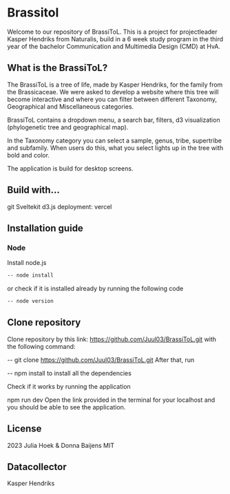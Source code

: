 # Brassitol

Welcome to our repository of BrassiToL. This is a project for projectleader Kasper Hendriks from Naturalis, build in a 6 week study program in the third year of the bachelor Communication and Multimedia Design (CMD) at HvA.

## What is the BrassiToL?
The BrassiToL is a tree of life, made by Kasper Hendriks, for the family from the Brassicaceae. We were asked to develop a website where this tree will become interactive and where you can filter between different Taxonomy, Geographical and Miscellaneous categories.

BrassiToL contains a dropdown menu, a search bar, filters, d3 visualization (phylogenetic tree and geographical map). 

In the Taxonomy category you can select a sample, genus, tribe, supertribe and subfamily. When users do this, what you select lights up in the tree with bold and color. 

The application is build for desktop screens. 

## Build with...
git
Sveltekit
d3.js
deployment: vercel

## Installation guide
### Node
Install node.js
```bash
-- node install
```
or check if it is installed already by running the following code
```bash
-- node version
```

## Clone repository
Clone repository by this link: https://github.com/Juul03/BrassiToL.git with the following command:

-- git clone https://github.com/Juul03/BrassiToL.git
After that, run

-- npm install
to install all the dependencies

Check if it works by running the application

npm run dev
Open the link provided in the terminal for your localhost and you should be able to see the application.

## License
2023 Julia Hoek & Donna Baijens MIT

## Datacollector
Kasper Hendriks
